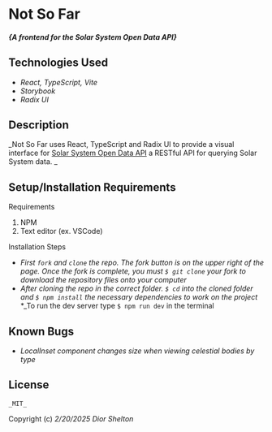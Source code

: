 # Not So Far


#### _{A frontend for the Solar System Open Data API}_

## Technologies Used

* _React, TypeScript, Vite_
* _Storybook_
* _Radix UI_


## Description

_Not So Far uses React, TypeScript and Radix UI to provide a visual interface for [Solar System Open Data API](https://api.le-systeme-solaire.net/en/) a RESTful API for querying Solar System data.
_



## Setup/Installation Requirements

Requirements
1. NPM
2. Text editor (ex. VSCode)

Installation Steps
* _First ```fork``` and ```clone``` the repo. 
The fork button is on the upper right of the page. Once the fork is complete, you must ```$ git clone``` your fork to download the repository files onto your computer_
* _After cloning the repo in the correct folder. ```$ cd``` into the cloned folder and ```$ npm install``` the necessary dependencies to work on the project_
*_To run the dev server type ```$ npm run dev``` in the terminal


## Known Bugs
* _LocalInset component changes size when viewing celestial bodies by type_

## License
	_MIT_

Copyright (c) _2/20/2025_ _Dior Shelton_